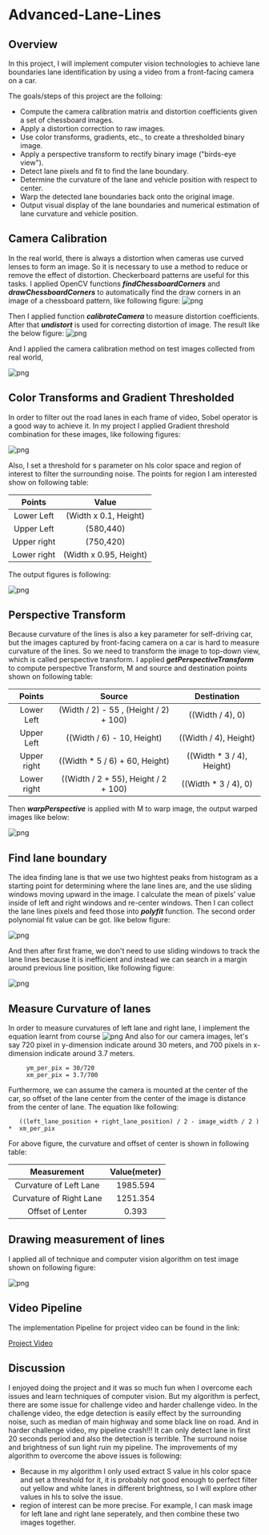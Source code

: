 # Advanced-Lane-Lines


## Overview
In this project, I will implement computer vision technologies to achieve lane boundaries lane identification
by using a video from a front-facing camera on a car. 

The goals/steps of this project are the folloing:
  * Compute the camera calibration matrix and distortion coefficients given a set of chessboard images.
  * Apply a distortion correction to raw images.
  * Use color transforms, gradients, etc., to create a thresholded binary image.
  * Apply a perspective transform to rectify binary image ("birds-eye view").
  * Detect lane pixels and fit to find the lane boundary.
  * Determine the curvature of the lane and vehicle position with respect to center.
  * Warp the detected lane boundaries back onto the original image.
  * Output visual display of the lane boundaries and numerical estimation of lane curvature and vehicle position.


## Camera Calibration
In the real world, there is always a distortion when cameras use curved lenses to form an image. So it is necessary to 
use a method to reduce or remove the effect of distortion. Checkerboard patterns are useful for this tasks. I applied 
OpenCV functions **_findChessboardCorners_** and **_drawChessboardCorners_** to automatically find the draw corners in an image of
a chessboard pattern, like following figure:
![png](Figures/chessboard.png)

Then I applied function **_calibrateCamera_** to measure distortion coefficients. After that **_undistort_** is used for
correcting distortion of image. The result like the below figure:
![png](Figures/chessboard_undist.png)

And I applied the camera calibration method on test images collected from real world,

![png](Figures/test_images_undist.png)

## Color Transforms and Gradient Thresholded
In order to filter out the road lanes in each frame of video, Sobel operator is a good way to achieve it. In my project I applied Gradient threshold combination for these images, like following figures:

![png](Figures/test_images_Gradient_Thresholded.png)

Also, I set a threshold for s parameter on hls color space and region of interest to filter the surrounding noise.
The points for region I am interested show on following table:


| Points                         |     Value                       |
|:---------------------:|:---------------------------------------------:|
| Lower Left                 | (Width x 0.1, Height)                                     |
| Upper Left              | (580,440) |
| Upper right         | (750,420)   |
| Lower right     | (Width x 0.95, Height)  |

The output figures is following:

![png](Figures/roi_image.png)

## Perspective Transform
Because curvature of the lines is also a key parameter for self-driving car, but the images captured by front-facing camera on a car is hard to measure curvature of the lines. So we need to transform the image to top-down view, which is called perspective transform. 
I applied **_getPerspectiveTransform_** to compute perspective Transform, M and source and destination points shown on following table:



| Points                         |     Source                       |   Destination            |
|:---------------------:|:---------------------------------------------:|:---------------------------------------------:|
| Lower Left                 | (Width / 2) - 55 , (Height / 2) + 100)    |  ((Width / 4), 0)  |
| Upper Left              | ((Width / 6) - 10, Height) |        ((Width / 4), Height)|
| Upper right         | ((Width * 5 / 6) + 60, Height)   |    ((Width * 3 / 4), Height)   |
| Lower right     | ((Width / 2 + 55), Height / 2 + 100)  |   ((Width * 3 / 4), 0)     |

Then **_warpPerspective_** is applied with M to warp image, the output warped images like below:

![png](Figures/warped_images.png)

## Find lane boundary 
The idea finding lane is that we use two hightest peaks from histogram as a starting point for determining where the lane lines are, and the use sliding windows moving upward in the image. I calculate the mean of pixels' value inside of left and 
right windows and re-center windows. Then I can collect the lane lines pixels and feed those into **_polyfit_** function.
The second order polynomial fit value can be got. like below figure:

![png](Figures/find_lane_rec.png)

And then after first frame, we don't need to use sliding windows to track the lane lines because it is inefficient and instead we can search in a margin around previous line position, like following figure:

![png](Figures/find_lane_around.png)

## Measure Curvature of lanes
In order to measure curvatures of left lane and right lane, I implement the equation learnt from course
![png](Figures/curv_equ.png)
And also for our camera images, let's say 720 pixel in y-dimension indicate around 30 meters, and 700 pixels in x-dimension indicate around 3.7 meters. 

         ym_per_pix = 30/720
         xm_per_pix = 3.7/700
Furthermore, we can assume the camera is mounted at the center of the car, so offset of the lane center from the center of the image is distance from the center of lane. The equation like following:

       ((left_lane_position + right_lane_position) / 2 - image_width / 2 ) *  xm_per_pix
       
For above figure, the curvature and offset of center is shown in following table:


| Measurement                         |     Value(meter)                       |  
|:---------------------:|:---------------------------------------------:|
| Curvature of Left Lane                | 1985.594   | 
| Curvature of Right Lane                | 1251.354| 
| Offset of Lenter        | 0.393   |

## Drawing measurement of lines
I applied all of technique and computer vision algorithm on test image shown on following figure:

![png](Figures/measure_image.png)

## Video Pipeline
The implementation Pipeline for project video can be found in the link:

[Project Video](https://youtu.be/mFVmcjrYePw)

## Discussion
I enjoyed doing the project and it was so much fun when I overcome each issues and learn techniques of computer vision. But my algorithm is perfect, there are some issue for challenge video and harder challenge video. In the challenge video, the edge detection is easily effect by the surrounding noise, such as median of main highway and some black line on road. And in harder challenge video, my pipeline crash!!! It can only detect lane in first 20 seconds period and also the detection is terrible. The surround noise and brightness of sun light ruin my pipeline. 
The improvements of my algorithm to overcome the above issues is following: 
   * Because in my algorithm I only used extract S value in hls color space and set a threshold for it, it is probably not good enough to perfect filter out yellow and white lanes in different brightness, so I will explore other values in hls to solve the issue.
   * region of interest can be more precise. For example, I can mask image for left lane  and right lane seperately, and then combine these two images together.
